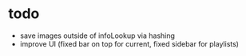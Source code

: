 # todo

- save images outside of infoLookup via hashing
- improve UI (fixed bar on top for current, fixed sidebar for playlists)
